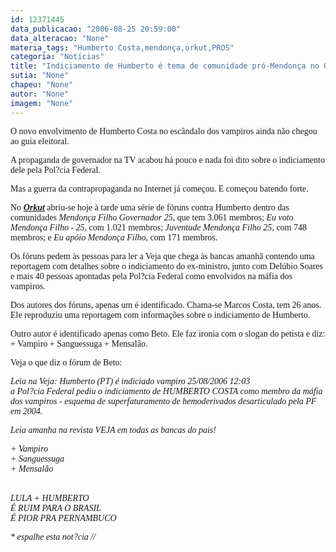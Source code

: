 ```yaml
---
id: 12371445
data_publicacao: "2006-08-25 20:59:00"
data_alteracao: "None"
materia_tags: "Humberto Costa,mendonça,orkut,PROS"
categoria: "Notícias"
title: "Indiciamento de Humberto é tema de comunidade pró-Mendonça no Orkut"
sutia: "None"
chapeu: "None"
autor: "None"
imagem: "None"
---
```

<p><P><FONT face=Verdana>O novo envolvimento de Humberto Costa no escândalo dos vampiros ainda não chegou ao guia eleitoral. </FONT></P></p>
<p><P><FONT face=Verdana>A propaganda de governador na TV acabou há pouco e nada foi dito sobre o indiciamento dele pela Pol?cia Federal.</FONT></P></p>
<p><P><FONT face=Verdana>Mas a guerra da contrapropaganda no Internet já começou. E começou batendo forte.</FONT></P></p>
<p><P><FONT face=Verdana>No <STRONG><EM><A href=\"https://www.orkut.com/\" target=_blank>Orkut</A></EM></STRONG> </FONT><FONT face=Verdana>abriu-se hoje à tarde uma série de fóruns contra Humberto dentro das comunidades <EM>Mendonça Filho Governador 25</EM>, que tem 3.061 membros; <EM>Eu voto Mendonça Filho - 25</EM>, com 1.021 membros; <EM>Juventude Mendonça Filho 25</EM>, com 748 membros; e <EM>Eu apóio Mendonça Filho</EM>, com 171 membros.</FONT></P></p>
<p><P><FONT face=Verdana>Os fóruns pedem às pessoas para ler a Veja que chega às bancas amanhã contendo uma reportagem com detalhes sobre o indiciamento do ex-ministro, junto com Delúbio Soares e&nbsp;mais 40 pessoas apontadas pela Pol?cia Federal como envolvidos na máfia dos vampiros.</FONT></P></p>
<p><P><FONT face=Verdana>Dos&nbsp;autores dos fóruns, apenas um é identificado. Chama-se Marcos Costa, tem 26 anos. Ele reproduziu uma reportagem com informações sobre o indiciamento de Humberto.</FONT></P></p>
<p><P><FONT face=Verdana>Outro autor é identificado apenas como Beto. Ele faz ironia com o slogan do petista e diz: + Vampiro + Sanguessuga + Mensalão.</FONT></P></p>
<p><P><FONT face=Verdana>Veja o que diz o fórum de Beto:</FONT></P></p>
<p><P><FONT face=Verdana><EM>Leia na Veja: Humberto (PT) é indiciado vampiro 25/08/2006 12:03<BR>a Pol?cia Federal pediu o indiciamento de HUMBERTO COSTA como membro da máfia dos vampiros - esquema de superfaturamento de hemoderivados desarticulado pela PF em 2004.</EM></FONT></P></p>
<p><P><FONT face=Verdana><EM>Leia amanha na revista VEJA em todas as bancas do pais!</EM></FONT></P></p>
<p><P><FONT face=Verdana><EM>+ Vampiro<BR>+ Sanguessuga<BR>+ Mensalão</EM></FONT></P></p>
<p><P><BR><FONT face=Verdana><EM>LULA + HUMBERTO<BR>É RUIM PARA O BRASIL<BR>É PIOR PRA PERNAMBUCO</EM></FONT></P></p>
<p><P><EM><FONT face=Verdana>* espalhe esta not?cia //</FONT> </EM></P> </p>
